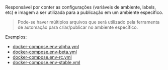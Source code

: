 Responsável por conter as configurações (variáveis de ambiente, labels, etc) e imagem a ser utilizada para a publicação em um ambiente específico.
> Pode-se haver múltiplos arquivos que será utilizado pela ferramenta de automação para criar/publicar no ambiente específico.

Exemplos:

- [docker-compose.env-alpha.yml](../docker-compose.env-alpha.yml)
- [docker-compose.env-beta.yml](../docker-compose.env-beta.yml)
- [docker-compose.env-rc.yml](../docker-compose.env-rc.yml)
- [docker-compose.env-stable.yml](../docker-compose.env-stable.yml)
